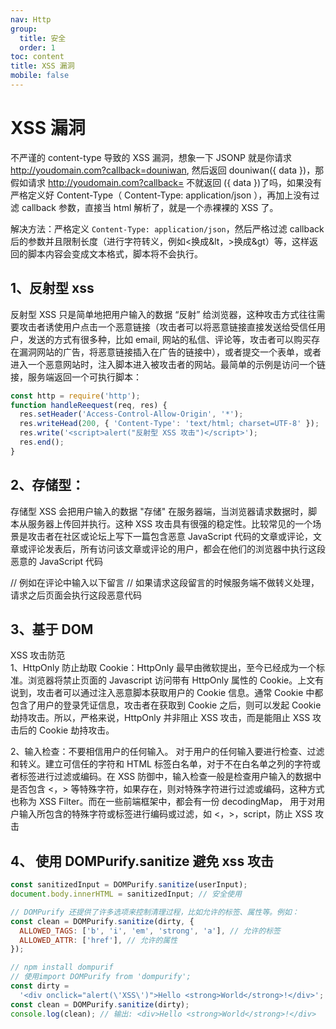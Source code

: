 ```yaml
---
nav: Http
group:
  title: 安全
  order: 1
toc: content
title: XSS 漏洞
mobile: false
---
```


# XSS 漏洞

不严谨的 content-type 导致的 XSS 漏洞，想象一下 JSONP 就是你请求 http://youdomain.com?callback=douniwan, 然后返回 douniwan({ data })，那假如请求 http://youdomain.com?callback=<script>alert(1)</script> 不就返回 <script>alert(1)</script>({ data })了吗，如果没有严格定义好 Content-Type（ Content-Type: application/json ），再加上没有过滤 callback 参数，直接当 html 解析了，就是一个赤裸裸的 XSS 了。

解决方法：严格定义 `Content-Type: application/json`，然后严格过滤 callback 后的参数并且限制长度（进行字符转义，例如<换成&lt，>换成&gt）等，这样返回的脚本内容会变成文本格式，脚本将不会执行。

## 1、反射型 xss

反射型 XSS 只是简单地把用户输入的数据 “反射” 给浏览器，这种攻击方式往往需要攻击者诱使用户点击一个恶意链接（攻击者可以将恶意链接直接发送给受信任用户，发送的方式有很多种，比如 email, 网站的私信、评论等，攻击者可以购买存在漏洞网站的广告，将恶意链接插入在广告的链接中），或者提交一个表单，或者进入一个恶意网站时，注入脚本进入被攻击者的网站。最简单的示例是访问一个链接，服务端返回一个可执行脚本：

```js
const http = require('http');
function handleReequest(req, res) {
  res.setHeader('Access-Control-Allow-Origin', '*');
  res.writeHead(200, { 'Content-Type': 'text/html; charset=UTF-8' });
  res.write('<script>alert("反射型 XSS 攻击")</script>');
  res.end();
}
```

## 2、存储型：

存储型 XSS 会把用户输入的数据 "存储" 在服务器端，当浏览器请求数据时，脚本从服务器上传回并执行。这种 XSS 攻击具有很强的稳定性。比较常见的一个场景是攻击者在社区或论坛上写下一篇包含恶意 JavaScript 代码的文章或评论，文章或评论发表后，所有访问该文章或评论的用户，都会在他们的浏览器中执行这段恶意的 JavaScript 代码

// 例如在评论中输入以下留言
// 如果请求这段留言的时候服务端不做转义处理，请求之后页面会执行这段恶意代码

<script>alert('xss 攻击')</script>

## 3、基于 DOM

XSS 攻击防范  
1、HttpOnly 防止劫取 Cookie：HttpOnly 最早由微软提出，至今已经成为一个标准。浏览器将禁止页面的 Javascript 访问带有 HttpOnly 属性的 Cookie。上文有说到，攻击者可以通过注入恶意脚本获取用户的 Cookie 信息。通常 Cookie 中都包含了用户的登录凭证信息，攻击者在获取到 Cookie 之后，则可以发起 Cookie 劫持攻击。所以，严格来说，HttpOnly 并非阻止 XSS 攻击，而是能阻止 XSS 攻击后的 Cookie 劫持攻击。

2、输入检查：不要相信用户的任何输入。 对于用户的任何输入要进行检查、过滤和转义。建立可信任的字符和 HTML 标签白名单，对于不在白名单之列的字符或者标签进行过滤或编码。在 XSS 防御中，输入检查一般是检查用户输入的数据中是否包含 <，> 等特殊字符，如果存在，则对特殊字符进行过滤或编码，这种方式也称为 XSS Filter。而在一些前端框架中，都会有一份 decodingMap， 用于对用户输入所包含的特殊字符或标签进行编码或过滤，如 <，>，script，防止 XSS 攻击

## 4、 使用 DOMPurify.sanitize 避免 xss 攻击

```js
const sanitizedInput = DOMPurify.sanitize(userInput);
document.body.innerHTML = sanitizedInput; // 安全使用

// DOMPurify 还提供了许多选项来控制清理过程，比如允许的标签、属性等。例如：
const clean = DOMPurify.sanitize(dirty, {
  ALLOWED_TAGS: ['b', 'i', 'em', 'strong', 'a'], // 允许的标签
  ALLOWED_ATTR: ['href'], // 允许的属性
});

// npm install dompurif
// 使用import DOMPurify from 'dompurify';
const dirty =
  '<div onclick="alert(\'XSS\')">Hello <strong>World</strong>!</div>';
const clean = DOMPurify.sanitize(dirty);
console.log(clean); // 输出: <div>Hello <strong>World</strong>!</div>
```
